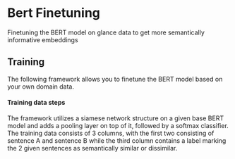 # Bert Finetuning

Finetuning the BERT model on glance data to get more semantically informative embeddings


## Training

The following framework allows you to finetune the BERT model based on your own domain data.

#### Training data steps

The framework utilizes a siamese network structure on a given base BERT model and adds a pooling layer on top of it, followed by a softmax classifier.
The training data consists of 3 columns, with the first two consisting of sentence A and sentence B while the third column contains a label marking the 2 given sentences as semantically similar or dissimilar.
